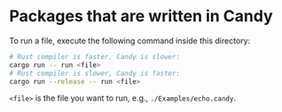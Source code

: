 # Packages that are written in Candy

To run a file, execute the following command inside this directory:

```sh
# Rust compiler is faster, Candy is slower:
cargo run -- run <file>
# Rust compiler is slower, Candy is faster:
cargo run --release -- run <file>
```

`<file>` is the file you want to run, e.g., `./Examples/echo.candy`.
